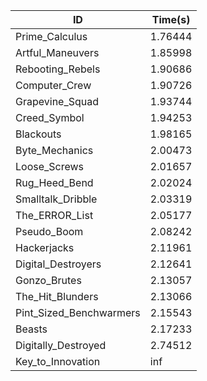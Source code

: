 |ID|Time(s)|
|-|-|
|Prime_Calculus|1.76444|
|Artful_Maneuvers|1.85998|
|Rebooting_Rebels|1.90686|
|Computer_Crew|1.90726|
|Grapevine_Squad|1.93744|
|Creed_Symbol|1.94253|
|Blackouts|1.98165|
|Byte_Mechanics|2.00473|
|Loose_Screws|2.01657|
|Rug_Heed_Bend|2.02024|
|Smalltalk_Dribble|2.03319|
|The_ERROR_List|2.05177|
|Pseudo_Boom|2.08242|
|Hackerjacks|2.11961|
|Digital_Destroyers|2.12641|
|Gonzo_Brutes|2.13057|
|The_Hit_Blunders|2.13066|
|Pint_Sized_Benchwarmers|2.15543|
|Beasts|2.17233|
|Digitally_Destroyed|2.74512|
|Key_to_Innovation|inf|
